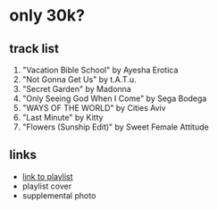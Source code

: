 # only 30k?

## track list

1. "Vacation Bible School" by Ayesha Erotica
2. "Not Gonna Get Us" by t.A.T.u.
3. "Secret Garden" by Madonna
4. "Only Seeing God When I Come" by Sega Bodega
5. "WAYS OF THE WORLD" by Cities Aviv
6. "Last Minute" by Kitty
7. "Flowers (Sunship Edit)" by Sweet Female Attitude

## links

- [link to playlist](https://open.spotify.com/playlist/1L7FnB8OPWVGNQKhLBoVNb)
- playlist cover
- supplemental photo
